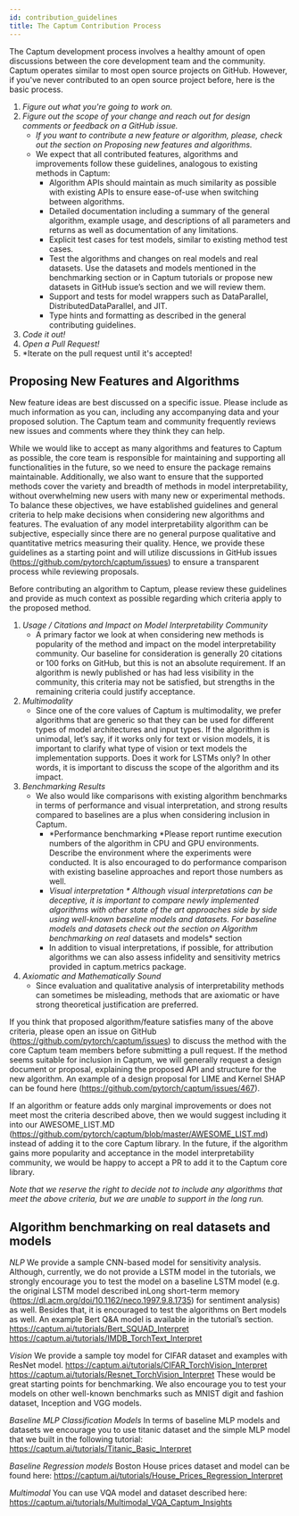 ```yaml
---
id: contribution_guidelines
title: The Captum Contribution Process
---
```


The Captum development process involves a healthy amount of open discussions between the core development team and the community.
Captum operates similar to most open source projects on GitHub. However, if you've never contributed to an open source project before, here is the basic process.


1. *Figure out what you're going to work on.*
2. *Figure out the scope of your change and reach out for design comments or feedback on a GitHub issue.*
    * *If you want to contribute a new feature or algorithm, please, check out the section on Proposing new features and algorithms.*
    * We expect that all contributed features, algorithms and improvements follow these guidelines, analogous to existing methods in Captum:
        * Algorithm APIs should maintain as much similarity as possible with existing APIs to ensure ease-of-use when switching between algorithms.
        * Detailed documentation including a summary of the general algorithm, example usage, and descriptions of all parameters and returns as well as documentation of any limitations.
        * Explicit test cases for test models, similar to existing method test cases.
        * Test the algorithms and changes on real models and real datasets. Use the datasets and models mentioned in the benchmarking section or in Captum tutorials or propose new datasets in GitHub issue’s section and we will review them.
        * Support and tests for model wrappers such as DataParallel, DistributedDataParallel, and JIT.
        * Type hints and formatting as described in the general contributing guidelines.
3. *Code it out!*
4. *Open a Pull Request!*
5. *Iterate on the pull request until it's accepted!

## Proposing New Features and Algorithms

New feature ideas are best discussed on a specific issue. Please include as much information as you can, including any accompanying data and your proposed solution. The Captum team and community frequently reviews new issues and comments where they think they can help.

While we would like to accept as many algorithms and features to Captum as possible, the core team is responsible for maintaining and supporting all functionalities in the future, so we need to ensure the package remains maintainable. Additionally, we also want to ensure that the supported methods cover the variety and breadth of methods in model interpretability, without overwhelming new users with many new or experimental methods. To balance these objectives, we have established guidelines and general criteria to help make decisions when considering new algorithms and features. The evaluation of any model interpretability algorithm can be subjective, especially since there are no general purpose qualitative and quantitative metrics measuring their quality. Hence, we provide these guidelines as a starting point and will utilize discussions in GitHub issues (https://github.com/pytorch/captum/issues) to ensure a transparent process while reviewing proposals.

Before contributing an algorithm to Captum, please review these guidelines and provide as much context as possible regarding which criteria apply to the proposed method.

1. *Usage / Citations and Impact on Model Interpretability Community*
    * A primary factor we look at when considering new methods is popularity of the method and impact on the model interpretability community. Our baseline for consideration is generally 20 citations or 100 forks on GitHub, but this is not an absolute requirement.  If an algorithm is newly published or has had less visibility in the community, this criteria may not be satisfied, but strengths in the remaining criteria could justify acceptance.
2. *Multimodality*
    * Since one of the core values of Captum is multimodality, we prefer algorithms that are generic so that they can be used for different types of model architectures and input types. If the algorithm is unimodal, let’s say, if it works only for text or vision models, it is important to clarify what type of vision or text models the implementation supports. Does it work for LSTMs only? In other words, it is important to discuss the scope of the algorithm and its impact.
3. *Benchmarking Results*
    * We also would like comparisons with existing algorithm benchmarks in terms of performance and visual interpretation, and strong results compared to baselines are a plus when considering inclusion in Captum.
        * *Performance benchmarking
            *Please report runtime execution numbers of the algorithm in CPU and GPU environments. Describe the environment where the experiments were conducted. It is also encouraged to do performance comparison with existing baseline approaches and report those numbers as well.
        * *Visual interpretation *
            Although visual interpretations can be deceptive, it is important to compare newly implemented algorithms with other state of the art approaches side by side using well-known baseline models and datasets. For baseline models and datasets check out the section on *Algorithm benchmarking on real** datasets and models* section
        * In addition to visual interpretations, if possible, for attribution algorithms we can also assess infidelity and sensitivity metrics provided in captum.metrics package.
4. *Axiomatic and Mathematically Sound*
    * Since evaluation and qualitative analysis of interpretability methods can sometimes be misleading, methods that are axiomatic or have strong theoretical justification are preferred.

If you think that proposed algorithm/feature satisfies many of the above criteria, please open an issue on GitHub (https://github.com/pytorch/captum/issues) to discuss the method with the core Captum team members before submitting a pull request. If the method seems suitable for inclusion in Captum, we will generally request a design document or proposal, explaining the proposed API and structure for the new algorithm. An example of a design proposal for LIME and Kernel SHAP can be found here (https://github.com/pytorch/captum/issues/467).

If an algorithm or feature adds only marginal improvements or does not meet most the criteria described above, then we would suggest including it into our AWESOME_LIST.MD (https://github.com/pytorch/captum/blob/master/AWESOME_LIST.md) instead of adding it to the core Captum library. In the future, if the algorithm gains more popularity and acceptance in the model interpretability community, we would be happy to accept a PR to add it to the Captum core library.

*Note that we reserve the right to decide not to include any algorithms that meet the above criteria, but we are unable to support in the long run.*


## Algorithm benchmarking on real datasets and models

*NLP*
We provide a sample CNN-based model for sensitivity analysis. Although, currently, we do not provide a LSTM model in the tutorials, we strongly encourage you to test the model on a baseline LSTM model (e.g. the original LSTM model described inLong short-term memory (https://dl.acm.org/doi/10.1162/neco.1997.9.8.1735) for sentiment analysis) as well.
Besides that, it is encouraged to test the algorithms on Bert models as well. An example Bert Q&A model is available in the tutorial’s section.
https://captum.ai/tutorials/Bert_SQUAD_Interpret
https://captum.ai/tutorials/IMDB_TorchText_Interpret

*Vision*
We provide a sample toy model for CIFAR dataset and examples with ResNet model.
https://captum.ai/tutorials/CIFAR_TorchVision_Interpret
https://captum.ai/tutorials/Resnet_TorchVision_Interpret
These would be great starting points for benchmarking.
We also encourage you to test your models on other well-known benchmarks such as MNIST digit and fashion
dataset, Inception and VGG models.

*Baseline MLP Classification Models*
In terms of baseline MLP models and datasets we encourage you to use titanic dataset and the simple MLP model that we built in the following tutorial:
https://captum.ai/tutorials/Titanic_Basic_Interpret

*Baseline  Regression models*
Boston House prices dataset and model can be found here:
https://captum.ai/tutorials/House_Prices_Regression_Interpret

*Multimodal*
You can use VQA model and dataset described here:
https://captum.ai/tutorials/Multimodal_VQA_Captum_Insights
